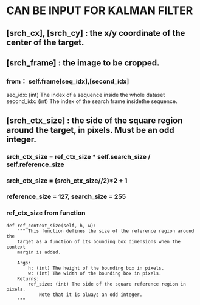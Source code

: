 # CAN BE INPUT FOR KALMAN FILTER 
## [srch_cx], [srch_cy] : the x/y coordinate of the center of the target.

## [srch_frame] : the image to be cropped.
### from： self.frame[seq_idx],[second_idx]
seq_idx: (int) The index of a sequence inside the whole dataset  
second_idx: (int) The index of the search frame insidethe sequence.  
## [srch_ctx_size] : the side of the square region around the target, in pixels. Must be an odd integer.
### srch_ctx_size = ref_ctx_size * self.search_size / self.reference_size
### srch_ctx_size = (srch_ctx_size//2)*2 + 1
### reference_size = 127, search_size = 255
### ref_ctx_size from function
    def ref_context_size(self, h, w):
        """ This function defines the size of the reference region around the
        target as a function of its bounding box dimensions when the context
        margin is added.

        Args:
            h: (int) The height of the bounding box in pixels.
            w: (int) The width of the bounding box in pixels.
        Returns:
            ref_size: (int) The side of the square reference region in pixels.
                Note that it is always an odd integer.
        """
